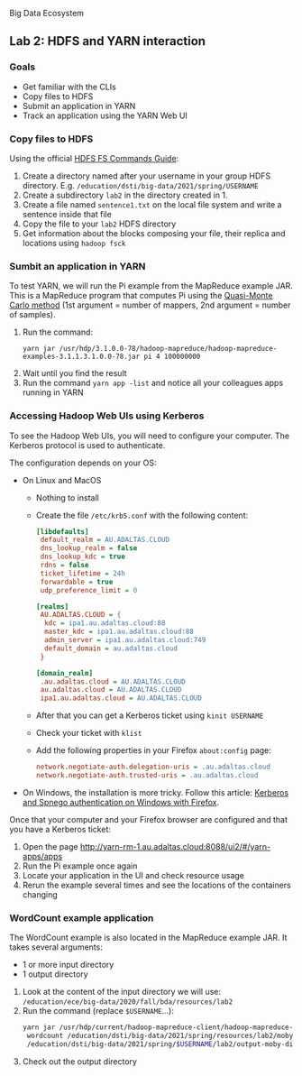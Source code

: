 Big Data Ecosystem

## Lab 2: HDFS and YARN interaction

### Goals

- Get familiar with the CLIs
- Copy files to HDFS
- Submit an application in YARN
- Track an application using the YARN Web UI

### Copy files to HDFS

Using the official [HDFS FS Commands Guide](https://hadoop.apache.org/docs/current/hadoop-project-dist/hadoop-common/FileSystemShell.html):

1. Create a directory named after your username in your group HDFS directory. E.g. `/education/dsti/big-data/2021/spring/USERNAME`
2. Create a subdirectory `lab2` in the directory created in 1.
3. Create a file named `sentence1.txt` on the local file system and write a sentence inside that file
4. Copy the file to your `lab2` HDFS directory
5. Get information about the blocks composing your file, their replica and locations using `hadoop fsck`

### Sumbit an application in YARN

To test YARN, we will run the Pi example from the MapReduce example JAR. This is a MapReduce program that computes Pi using the [Quasi-Monte Carlo method](https://en.wikipedia.org/wiki/Quasi-Monte_Carlo_method) (1st argument = number of mappers, 2nd argument = number of samples).

1. Run the command:
   ```
   yarn jar /usr/hdp/3.1.0.0-78/hadoop-mapreduce/hadoop-mapreduce-examples-3.1.1.3.1.0.0-78.jar pi 4 100000000
   ```
2. Wait until you find the result
3. Run the command `yarn app -list` and notice all your colleagues apps running in YARN

### Accessing Hadoop Web UIs using Kerberos

To see the Hadoop Web UIs, you will need to configure your computer. The Kerberos protocol is used to authenticate.

The configuration depends on your OS:

- On Linux and MacOS

  - Nothing to install
  - Create the file `/etc/krb5.conf` with the following content:

    ```ini
    [libdefaults]
     default_realm = AU.ADALTAS.CLOUD
     dns_lookup_realm = false
     dns_lookup_kdc = true
     rdns = false
     ticket_lifetime = 24h
     forwardable = true
     udp_preference_limit = 0

    [realms]
     AU.ADALTAS.CLOUD = {
      kdc = ipa1.au.adaltas.cloud:88
      master_kdc = ipa1.au.adaltas.cloud:88
      admin_server = ipa1.au.adaltas.cloud:749
      default_domain = au.adaltas.cloud
     }

    [domain_realm]
     .au.adaltas.cloud = AU.ADALTAS.CLOUD
     au.adaltas.cloud = AU.ADALTAS.CLOUD
     ipa1.au.adaltas.cloud = AU.ADALTAS.CLOUD
    ```

  - After that you can get a Kerberos ticket using `kinit USERNAME`
  - Check your ticket with `klist`
  - Add the following properties in your Firefox `about:config` page:
    ```ini
    network.negotiate-auth.delegation-uris = .au.adaltas.cloud
    network.negotiate-auth.trusted-uris = .au.adaltas.cloud
    ```

- On Windows, the installation is more tricky. Follow this article: [Kerberos and Spnego authentication on Windows with Firefox](https://www.adaltas.com/en/2019/11/04/windows-krb5-client-spnego/).

Once that your computer and your Firefox browser are configured and that you have a Kerberos ticket:

1. Open the page http://yarn-rm-1.au.adaltas.cloud:8088/ui2/#/yarn-apps/apps
2. Run the Pi example once again
3. Locate your application in the UI and check resource usage
4. Rerun the example several times and see the locations of the containers changing

### WordCount example application

The WordCount example is also located in the MapReduce example JAR. It takes several arguments:

- 1 or more input directory
- 1 output directory

1. Look at the content of the input directory we will use: `/education/ece/big-data/2020/fall/bda/resources/lab2`
2. Run the command (replace `$USERNAME`...):
   ```sh
   yarn jar /usr/hdp/current/hadoop-mapreduce-client/hadoop-mapreduce-examples-3.1.1.3.1.0.0-78.jar \
    wordcount /education/dsti/big-data/2021/spring/resources/lab2/moby-dick \
    /education/dsti/big-data/2021/spring/$USERNAME/lab2/output-moby-dick
   ```
3. Check out the output directory
